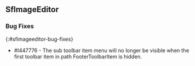 ## SfImageEditor

### Bug Fixes
{:#sfimageeditor-bug-fixes}

* \#I447776 - The sub toolbar item menu will no longer be visible when the first toolbar item in path FooterToolbarItem is hidden.
